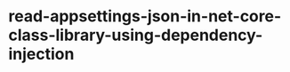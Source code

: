 # read-appsettings-json-in-net-core-class-library-using-dependency-injection

<meta name="keywords" content="your, tags"/>

<!--
  Title: Awesome Regex
  Description: A curated list of amazingly awesome regex resources.
  Author: aloisdg
  -->
